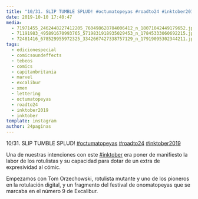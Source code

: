 ```yaml
---
title: "10/31. SLIP TUMBLE SPLUD! #octumatopeyas #roadto24 #inktober2019"
date: 2019-10-10 17:40:47
media: 
  - 71971455_2462448227412205_760498628784006412_n_18071042449179652.jpg
  - 71191983_495891670993765_5719831918935029453_n_17845333060692215.jpg
  - 72481416_678529955972325_3342667427338757129_n_17919095302344211.jpg
tags: 
  - edicionespecial
  - comicsoundeffects
  - tebeos
  - comics
  - capitanbritania
  - marvel
  - excalibur
  - xmen
  - lettering
  - octumatopeyas
  - roadto24
  - inktober2019
  - inktober
template: instagram
author: 24paginas
---
```


10/31. SLIP TUMBLE SPLUD! [#octumatopeyas](/tags/octumatopeyas) [#roadto24](/tags/roadto24) [#inktober2019](/tags/inktober2019)

Una de nuestras intenciones con este [#inktober](/tags/inktober) era poner de manifiesto la labor de los rotulistas y su capacidad para dotar de un extra de expresividad al cómic.

Empezamos con Tom Orzechowski, rotulista mutante y uno de los pioneros en la rotulación digital, y un fragmento del festival de onomatopeyas que se marcaba en el número 9 de Excalibur.

